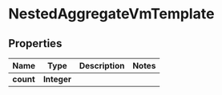 

# NestedAggregateVmTemplate


## Properties

Name | Type | Description | Notes
------------ | ------------- | ------------- | -------------
**count** | **Integer** |  | 



